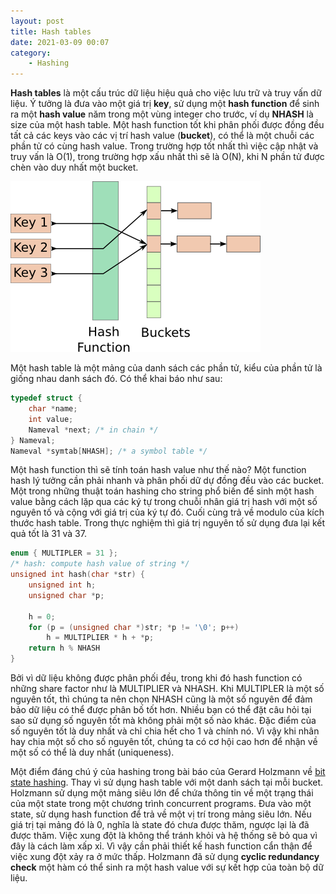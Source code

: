 ```yaml
---
layout: post
title: Hash tables
date: 2021-03-09 00:07
category:
    - Hashing
---
```

**Hash tables** là một cấu trúc dữ liệu hiệu quả cho việc lưu trữ và truy vấn dữ liệu.
Ý tưởng là đưa vào một giá trị **key**, sử dụng một **hash function** để sinh ra một **hash value**
năm trong một vùng integer cho trước, ví dụ **NHASH** là size của một hash table. Một hash function
tốt khi phân phối được đồng đều tất cả các keys vào các vị trí hash value (**bucket**), có thể
là một chuỗi các phần tử có cùng hash value. Trong trường hợp tốt nhất thì việc cập nhật và truy vấn
là O(1), trong trường hợp xấu nhất thì sẽ là O(N), khi N phần tử được chèn vào duy nhất một bucket.

![Hash tables](/assets/images/hash-table.png)

Một hash table là một mảng của danh sách các phần tử, kiểu của phần tử là giống nhau danh sách đó.
Có thể khai báo như sau:

```c++
typedef struct {
    char *name;
    int value;
    Nameval *next; /* in chain */
} Nameval;
Nameval *symtab[NHASH]; /* a symbol table */
```

Một hash function thì sẽ tính toán hash value như thế nào? Một function hash lý tưởng cần phải
nhanh và phân phối dữ dự đồng đều vào các bucket. Một trong những thuật toán hashing cho string
phổ biến để sinh một hash value bằng cách lặp qua các ký tự trong chuỗi nhân giá trị hash với
một số nguyên tố và cộng với giá trị của ký tự đó. Cuối cùng trả về modulo của kích thước hash table.
Trong thực nghiệm thì giá trị nguyên tố sử dụng đưa lại kết quả tốt là 31 và 37.

```c++
enum { MULTIPLER = 31 };
/* hash: compute hash value of string */
unsigned int hash(char *str) {
    unsigned int h;
    unsigned char *p;

    h = 0;
    for (p = (unsigned char *)str; *p != '\0'; p++)
        h = MULTIPLIER * h + *p;
    return h % NHASH
}
```

Bởi vì dữ liệu không được phân phối đều, trong khi đó hash function có những share factor như là
MULTIPLIER và NHASH. Khi MULTIPLER là một số nguyên tốt, thì chúng ta nên chọn NHASH cũng là một
số nguyên để đảm bảo dữ liệu có thể được phân bố tốt hơn. Nhiều bạn có thể đặt câu hỏi tại sao sử
dụng số nguyên tốt mà không phải một số nào khác. Đặc điểm của số nguyên tốt là duy nhất và chỉ chia
hết cho 1 và chính nó. Vì vậy khi nhân hay chia một số cho số nguyên tốt, chúng ta có cơ hội cao
hơn để nhận về một số có thể là duy nhất (uniqueness).

Một điểm đáng chú ý của hashing trong bài báo của Gerard Holzmann về [bit state hashing](https://en.wikipedia.org/wiki/Bitstate_hashing).
Thay vì sử dụng hash table với một danh sách tại mỗi bucket. Holzmann sử dụng một mảng siêu lớn
để chứa thông tin về một trạng thái của một state trong một chương trình concurrent programs.
Đưa vào một state, sử dụng hash function để trả về một vị trí trong mảng siêu lớn. Nếu giá trị
tại mảng đó là 0, nghĩa là state đó chưa được thăm, ngược lại là đã được thăm. Việc xung đột
là không thể tránh khỏi và hệ thống sẽ bỏ qua vì đây là cách làm xấp xỉ. Vì vậy cần phải thiết
kế hash function cẩn thận để việc xung đột xảy ra ở mức thấp. Holzmann đã sử dụng **cyclic redundancy check**
một hàm có thể sinh ra một hash value với sự kết hợp của toàn bộ dữ liệu.
